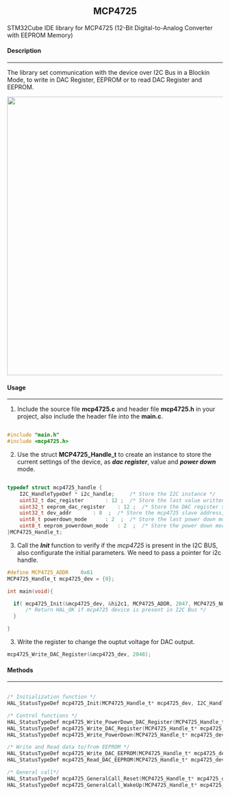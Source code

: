 <h2 align="center">
    MCP4725
</h2>

STM32Cube IDE library for MCP4725 (12-Bit Digital-to-Analog Converter with EEPROM Memory)

#### Description

***
The library set communication with the device over I2C Bus in a Blockin Mode, to write in DAC Register, EEPROM or to read DAC Register and EEPROM.

<p align="center">
  <img src="Resources/mcp4725_demo.gif"  width="650"/>
</p>

#### Usage

***

1. Include the source file **mcp4725.c** and header file **mcp4725.h** in your project, also include the header file into the **main.c**.

```c

#include "main.h"
#include <mcp4725.h>
```

2. Use the struct **MCP4725_Handle_t** to create an instance to store the current settings of the device, as ***dac register***,  value and ***power down*** mode.

```c

typedef struct mcp4725_handle {
	I2C_HandleTypeDef * i2c_handle;		/* Store the I2C instance */
	uint32_t dac_register		: 12 ;	/* Store the last value written for DAC register or read from device */
	uint32_t eeprom_dac_register	: 12 ;	/* Store the DAC register save in EEPROM when it is is read */
	uint32_t dev_addr		: 8  ;	/* Store the mcp4725 slave address, commonly address are 0x60 or 0x61, depend of the logic state of the A0 pin*/
	uint8_t	powerdown_mode		: 2  ;	/* Store the last power down mode written to the device, reference to MCP4725_PowerDown_e */
	uint8_t eeprom_powerdown_mode	: 2  ;	/* Store the power down mode save when EEPROM is read */
}MCP4725_Handle_t;

```

3. Call the ***Init*** function to verify if the *mcp4725* is present in the I2C BUS, also configurate the initial parameters.
We need to pass a pointer for i2c handle.

```c
#define MCP4725_ADDR	0x61
MCP4725_Handle_t mcp4725_dev = {0};

int main(void){

  if( mcp4725_Init(&mcp4725_dev, &hi2c1, MCP4725_ADDR, 2047, MCP4725_NORMAL_MODE) == HAL_OK){
	  /* Return HAL_OK if mcp4725 device is present in I2C Bus */
  }

}
```

3. Write the register to change the ouptut voltage for DAC output.

```c
mcp4725_Write_DAC_Register(&mcp4725_dev, 2048);
```


#### Methods

***
```c

/* Initialization function */
HAL_StatusTypeDef mcp4725_Init(MCP4725_Handle_t* mcp4725_dev, I2C_HandleTypeDef* i2c_handle, uint8_t mcp4725_addr, uint16_t dac_data, MCP4725_PowerDown_e pd_mode);

/* Control functions */
HAL_StatusTypeDef mcp4725_Write_PowerDown_DAC_Register(MCP4725_Handle_t* mcp4725_dev, uint16_t dac_data, MCP4725_PowerDown_e pd_mode);
HAL_StatusTypeDef mcp4725_Write_DAC_Register(MCP4725_Handle_t* mcp4725_dev, uint16_t dac_data);
HAL_StatusTypeDef mcp4725_Write_PowerDown(MCP4725_Handle_t* mcp4725_dev, MCP4725_PowerDown_e pd_mode);

/* Write and Read data to/from EEPROM */
HAL_StatusTypeDef mcp4725_Write_DAC_EEPROM(MCP4725_Handle_t* mcp4725_dev, uint16_t dac_data, MCP4725_PowerDown_e pd_mode);
HAL_StatusTypeDef mcp4725_Read_DAC_EEPROM(MCP4725_Handle_t* mcp4725_dev);

/* General call*/
HAL_StatusTypeDef mcp4725_GeneralCall_Reset(MCP4725_Handle_t* mcp4725_dev);
HAL_StatusTypeDef mcp4725_GeneralCall_WakeUp(MCP4725_Handle_t* mcp4725_dev);

```
